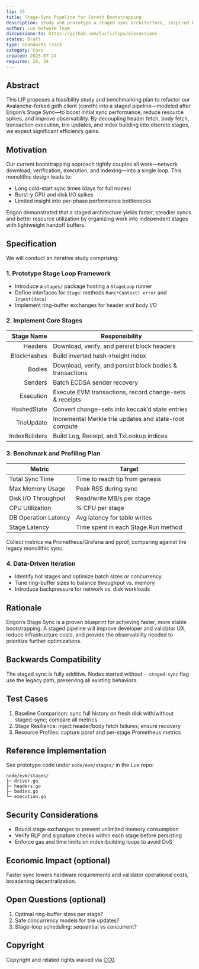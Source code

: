```yaml
---
lip: 35
title: Stage-Sync Pipeline for Coreth Bootstrapping
description: Study and prototype a staged sync architecture, inspired by Erigon, to accelerate and optimize the C-Chain initial sync in Lux’s geth fork
author: Lux Network Team
discussions-to: https://github.com/luxfi/lips/discussions
status: Draft
type: Standards Track
category: Core
created: 2025-07-24
requires: 26, 34
---
```


## Abstract

This LIP proposes a feasibility study and benchmarking plan to refactor our Avalanche-forked geth client (coreth) into a staged pipeline—modeled after Erigon’s Stage Sync—to boost initial sync performance, reduce resource spikes, and improve observability. By decoupling header fetch, body fetch, transaction execution, trie updates, and index building into discrete stages, we expect significant efficiency gains.

## Motivation

Our current bootstrapping approach tightly couples all work—network download, verification, execution, and indexing—into a single loop. This monolithic design leads to:

- Long cold-start sync times (days for full nodes)
- Burst-y CPU and disk I/O spikes
- Limited insight into per-phase performance bottlenecks

Erigon demonstrated that a staged architecture yields faster, steadier syncs and better resource utilization by organizing work into independent stages with lightweight handoff buffers.

## Specification

We will conduct an iterative study comprising:

### 1. Prototype Stage Loop Framework

- Introduce a `stages/` package hosting a `StageLoop` runner
- Define interfaces for `Stage`: methods `Run(*Context) error` and `Ingest(data)`
- Implement ring-buffer exchanges for header and body I/O

### 2. Implement Core Stages

| Stage Name     | Responsibility                                            |
|---------------:|-----------------------------------------------------------|
| Headers        | Download, verify, and persist block headers               |
| BlockHashes    | Build inverted hash→height index                          |
| Bodies         | Download, verify, and persist block bodies & transactions |
| Senders        | Batch ECDSA sender recovery                               |
| Execution      | Execute EVM transactions, record change-sets & receipts    |
| HashedState    | Convert change-sets into keccak’d state entries           |
| TrieUpdate     | Incremental Merkle trie updates and state-root compute    |
| IndexBuilders  | Build Log, Receipt, and TxLookup indices                  |

### 3. Benchmark and Profiling Plan

| Metric               | Target                                         |
|----------------------|------------------------------------------------|
| Total Sync Time      | Time to reach tip from genesis                 |
| Max Memory Usage     | Peak RSS during sync                            |
| Disk I/O Throughput  | Read/write MB/s per stage                      |
| CPU Utilization      | % CPU per stage                                |
| DB Operation Latency | Avg latency for table writes                   |
| Stage Latency        | Time spent in each Stage.Run method            |

Collect metrics via Prometheus/Grafana and pprof, comparing against the legacy monolithic sync.

### 4. Data-Driven Iteration

- Identify hot stages and optimize batch sizes or concurrency
- Tune ring-buffer sizes to balance throughput vs. memory
- Introduce backpressure for network vs. disk workloads

## Rationale

Erigon’s Stage Sync is a proven blueprint for achieving faster, more stable bootstrapping. A staged pipeline will improve developer and validator UX, reduce infrastructure costs, and provide the observability needed to prioritize further optimizations.

## Backwards Compatibility

The staged sync is fully additive. Nodes started without `--staged-sync` flag use the legacy path, preserving all existing behaviors.

## Test Cases

1. Baseline Comparison: sync full history on fresh disk with/without staged-sync; compare all metrics
2. Stage Resilience: inject header/body fetch failures; ensure recovery
3. Resource Profiles: capture pprof and per-stage Prometheus metrics

## Reference Implementation

See prototype code under `node/evm/stages/` in the Lux repo:
```
node/evm/stages/
├─ driver.go
├─ headers.go
├─ bodies.go
└─ execution.go
```

## Security Considerations

- Bound stage exchanges to prevent unlimited memory consumption
- Verify RLP and signature checks within each stage before persisting
- Enforce gas and time limits on index-building loops to avoid DoS

## Economic Impact (optional)

Faster sync lowers hardware requirements and validator operational costs, broadening decentralization.

## Open Questions (optional)

1. Optimal ring-buffer sizes per stage?  
2. Safe concurrency models for trie updates?  
3. Stage-loop scheduling: sequential vs concurrent?  

## Copyright

Copyright and related rights waived via [CC0](https://creativecommons.org/publicdomain/zero/1.0/).